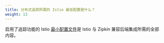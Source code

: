 ```yaml
---
title: 分布式追踪所需的 Istio 最低配置是什么？
weight: 13
---
```


启用了追踪功能的 Istio [最小配置文件](/zh//zh/docs/setup/install/helm/)是 Istio 与 Zipkin 兼容后端集成所需的全部内容。
